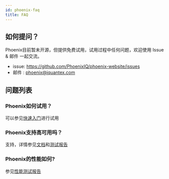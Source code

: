 ```yaml
---
id: phoenix-faq
title: FAQ
---
```


## 如何提问？

Phoenix目前暂未开源，但提供免费试用，试用过程中任何问题，欢迎使用 Issue & 邮件 一起交流。


- issue: https://github.com/PhoenixIQ/phoenix-website/issues
- 邮件  : phoenix@iquantex.com  

## 问题列表

### Phoenix如何试用？
可以参见[快速入门](./01-phoenix-introduce.md)进行试用

### Phoenix支持高可用吗？
支持，详情参见[文档](./phoenix-introduce)和[测试报告](../phoenix-test/available-test)

### Phoenix的性能如何?
参见[性能测试报告](../phoenix-test/performance-test)

